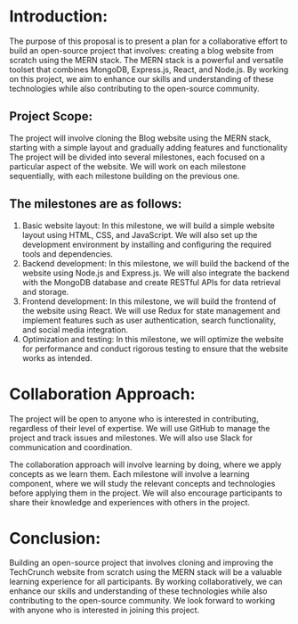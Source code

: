 # Introduction:
The purpose of this proposal is to present a plan for a collaborative effort to build an open-source project that involves:
creating a blog website from scratch using the MERN stack. 
The MERN stack is a powerful and versatile toolset that combines MongoDB, Express.js, React, and Node.js. 
By working on this project, we aim to enhance our skills and understanding of these technologies while also contributing to the open-source community.

## Project Scope:
The project will involve cloning the Blog website using the MERN stack, starting with a simple layout and gradually adding features and functionality
The project will be divided into several milestones, each focused on a particular aspect of the website. 
We will work on each milestone sequentially, with each milestone building on the previous one.

## The milestones are as follows:
1. Basic website layout: In this milestone, we will build a simple website layout using HTML, CSS, and JavaScript. We will also set up the development environment by installing and configuring the required tools and dependencies.
2. Backend development: In this milestone, we will build the backend of the website using Node.js and Express.js. We will also integrate the backend with the MongoDB database and create RESTful APIs for data retrieval and storage.
3. Frontend development: In this milestone, we will build the frontend of the website using React. We will use Redux for state management and implement features such as user authentication, search functionality, and social media integration.
4. Optimization and testing: In this milestone, we will optimize the website for performance and conduct rigorous testing to ensure that the website works as intended.

# Collaboration Approach:
The project will be open to anyone who is interested in contributing, regardless of their level of expertise.
We will use GitHub to manage the project and track issues and milestones. We will also use Slack for communication and coordination.

The collaboration approach will involve learning by doing, where we apply concepts as we learn them. Each milestone will involve a learning component, where we will study the relevant concepts and technologies before applying them in the project. We will also encourage participants to share their knowledge and experiences with others in the project.

# Conclusion:
Building an open-source project that involves cloning and improving the TechCrunch website from scratch using the MERN stack will be a valuable learning experience for all participants. By working collaboratively, we can enhance our skills and understanding of these technologies while also contributing to the open-source community. We look forward to working with anyone who is interested in joining this project.
